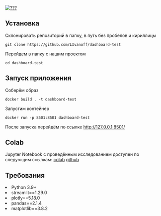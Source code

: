 <a href="https://colab.research.google.com/github/LIvanoff/dashboard-test/blob/master/notebook.ipynb">
<img alt="???" src="https://colab.research.google.com/assets/colab-badge.svg">
</a>

## Установка
Склонировать репозиторий в папку, в путь без пробелов и кириллицы

```shell
git clone https://github.com/LIvanoff/dashboard-test
```

Перейдем в папку с нашим проектом
```shell
cd dashboard-test
```

## Запуск приложения

Соберём образ

```shell
docker build . -t dashboard-test 
```

Запустим контейнер
```shell
docker run -p 8501:8501 dashboard-test 
```

После запуска перейдём по ссылке http://127.0.0.1:8501/



## Colab

Jupyter Notebook с проведённым исследованием доступен по следующим ссылкам:
[colab](https://colab.research.google.com/github/LIvanoff/dashboard-test/blob/master/notebook.ipynb)
[github](https://github.com/LIvanoff/dashboard-test/blob/master/notebook.ipynb) 


## Требования
<li> Python 3.9+
<li> streamlit==1.29.0
<li> plotly==5.18.0
<li> pandas==2.1.4
<li> matplotlib==3.8.2
